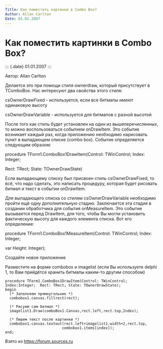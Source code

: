 ```yaml
---
Title: Как поместить картинки в Combo Box?
Author: Allan Carlton
Date: 01.01.2007
---
```



Как поместить картинки в Combo Box?
===================================

::: {.date}
01.01.2007
:::

Автор: Allan Carlton

Делается это при помощи стиля ownerdraw, который присутствует в
TComboBox. Нас интересуют два свойства этого стиля:

csOwnerDrawFixed - используется, если все битмапы имеют одинаковую
высоту

csOwnerDrawVariable - используется для битмапов с разной высотой

После того как стиль будет установлен на один из вышеперечисленных, то
можно воспользоваться событием onDrawItem. Это событие возникает каждый
раз, когда приложению необходимо нарисовать пункт в выпадающем списке
(combo box). Событие определяется следующим образом:

procedure TForm1.ComboBox1DrawItem(Control: TWinControl; Index: Integer;

Rect: TRect; State: TOwnerDrawState)

Если выпадающему списку был присвоен стиль csOwnerDrawFixed, то всё, что
надо сделать, это написать процедуру, которая будет рисовать битмап и
текст в событии onDrawItem.

Для выпадающего списка со стилем csOwnerDrawVariable необходимо пройти
ещё одну дополнительную стадию. Заключается эта стадия в создании
обработчика для события onMeasureItem. Это событие вызывается перед
DrawItem, для того, чтобы Вы могли установить фактическую высоту для
каждого элемента списка. Вот его определение:

procedure TForm1.ComboBox1MeasureItem(Control: TWinControl; Index:
Integer;

var Height: Integer);

Создайте новое приложение

Разместите на форме combobox и imagelist (если Вы используете delphi 1,
то Вам прийдётся хранить битмапы каким-то другим способом)

    procedure TForm1.ComboBox1DrawItem(Control: TWinControl; Index:Integer;  Rect: TRect; State: TOwnerDrawState);
    begin
      (* Заполняем прямоугольник *)
      combobox1.canvas.fillrect(rect);  
     
      (* Рисуем сам битмап *)
      imagelist1.Draw(comboBox1.Canvas,rect.left,rect.top,Index);
     
      (* Пишем текст после картинки *)
      combobox1.canvas.textout(rect.left+imagelist1.width+2,rect.top,
                              combobox1.items[index]);
    end;

Взято из <https://forum.sources.ru>
